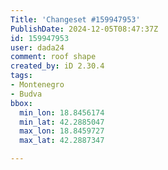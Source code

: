 ```yaml
---
Title: 'Changeset #159947953'
PublishDate: 2024-12-05T08:47:37Z
id: 159947953
user: dada24
comment: roof shape
created_by: iD 2.30.4
tags:
- Montenegro
- Budva
bbox:
  min_lon: 18.8456174
  min_lat: 42.2885047
  max_lon: 18.8459727
  max_lat: 42.2887347

---
```

